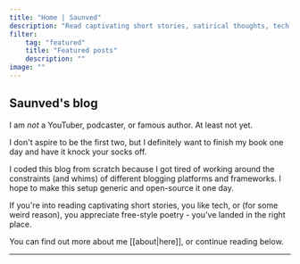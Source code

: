 ```yaml
---
title: "Home | Saunved"
description: "Read captivating short stories, satirical thoughts, tech posts, and more - by Saunved."
filter:
    tag: "featured"
    title: "Featured posts"
    description: ""
image: ""
---
```


## Saunved's blog

I am *not* a YouTuber, podcaster, or famous author. At least not yet.

I don't aspire to be the first two, but I definitely want to finish my book one day and have it knock your socks off.

I coded this blog from scratch because I got tired of working around the constraints (and whims) of different blogging platforms and frameworks. I hope to make this setup generic and open-source it one day.

If you're into reading captivating short stories, you like tech, or (for some weird reason), you
appreciate free-style poetry - you've landed in the right place.

You can find out more about me [[about|here]], or continue reading below.

* * *